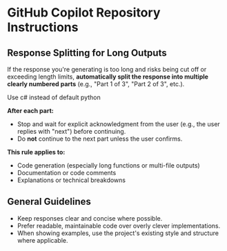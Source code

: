# GitHub Copilot Repository Instructions

## Response Splitting for Long Outputs

If the response you're generating is too long and risks being cut off or exceeding length limits, **automatically split the response into multiple clearly numbered parts** (e.g., "Part 1 of 3", "Part 2 of 3", etc.).

Use c# instead of default python

**After each part:**
- Stop and wait for explicit acknowledgment from the user (e.g., the user replies with "next") before continuing.
- Do **not** continue to the next part unless the user confirms.

**This rule applies to:**
- Code generation (especially long functions or multi-file outputs)
- Documentation or code comments
- Explanations or technical breakdowns

## General Guidelines

- Keep responses clear and concise where possible.
- Prefer readable, maintainable code over overly clever implementations.
- When showing examples, use the project's existing style and structure where applicable.
